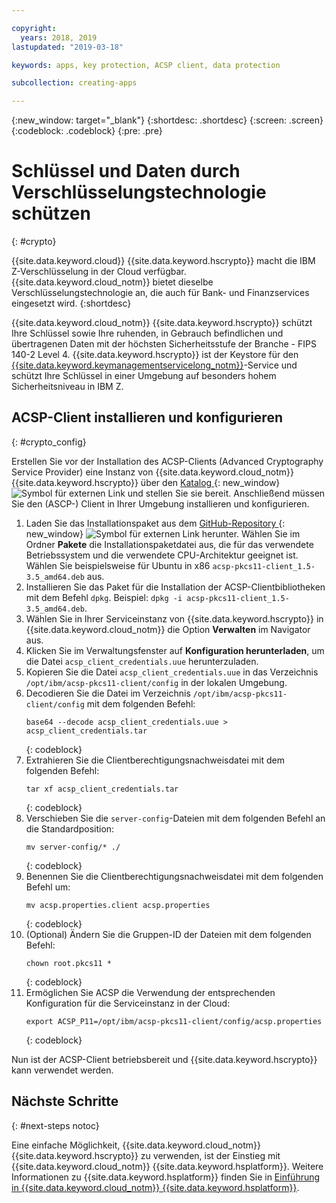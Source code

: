 ```yaml
---

copyright:
  years: 2018, 2019
lastupdated: "2019-03-18"

keywords: apps, key protection, ACSP client, data protection

subcollection: creating-apps

---
```

{:new_window: target="_blank"}
{:shortdesc: .shortdesc}
{:screen: .screen}
{:codeblock: .codeblock}
{:pre: .pre}

# Schlüssel und Daten durch Verschlüsselungstechnologie schützen
{: #crypto}

{{site.data.keyword.cloud}} {{site.data.keyword.hscrypto}} macht die IBM Z-Verschlüsselung in der Cloud verfügbar. {{site.data.keyword.cloud_notm}} bietet dieselbe Verschlüsselungstechnologie an, die auch für Bank- und Finanzservices eingesetzt wird.
{:shortdesc}

{{site.data.keyword.cloud_notm}} {{site.data.keyword.hscrypto}} schützt Ihre Schlüssel sowie Ihre ruhenden, in Gebrauch befindlichen und übertragenen Daten mit der höchsten Sicherheitsstufe der Branche - FIPS 140-2 Level 4. {{site.data.keyword.hscrypto}} ist der Keystore für den [{{site.data.keyword.keymanagementservicelong_notm}}](/docs/services/hs-crypto?topic=hs-crypto-get-started)-Service und schützt Ihre Schlüssel in einer Umgebung auf besonders hohem Sicherheitsniveau in IBM Z.

## ACSP-Client installieren und konfigurieren
{: #crypto_config}

Erstellen Sie vor der Installation des ACSP-Clients (Advanced Cryptography Service Provider) eine Instanz von {{site.data.keyword.cloud_notm}} {{site.data.keyword.hscrypto}} über den [Katalog ](https://{DomainName}/catalog/services/hyper-protect-crypto-services){: new_window} ![Symbol für externen Link](../../icons/launch-glyph.svg "Symbol für externen Link") und stellen Sie sie bereit. Anschließend müssen Sie den (ASCP-) Client in Ihrer Umgebung installieren und konfigurieren.

1. Laden Sie das Installationspaket aus dem [GitHub-Repository ](https://github.com/ibm-developer/ibm-cloud-hyperprotectcrypto){: new_window} ![Symbol für externen Link](../../icons/launch-glyph.svg "Symbol für externen Link") herunter. Wählen Sie im Ordner **Pakete** die Installationspaketdatei aus, die für das verwendete Betriebssystem und die verwendete CPU-Architektur geeignet ist. Wählen Sie beispielsweise für Ubuntu in x86 `acsp-pkcs11-client_1.5-3.5_amd64.deb` aus.
2. Installieren Sie das Paket für die Installation der ACSP-Clientbibliotheken mit dem Befehl `dpkg`. Beispiel: `dpkg -i acsp-pkcs11-client_1.5-3.5_amd64.deb`.
3. Wählen Sie in Ihrer Serviceinstanz von {{site.data.keyword.hscrypto}} in {{site.data.keyword.cloud_notm}} die Option **Verwalten** im Navigator aus.
4. Klicken Sie im Verwaltungsfenster auf **Konfiguration herunterladen**, um die Datei `acsp_client_credentials.uue` herunterzuladen.
5. Kopieren Sie die Datei `acsp_client_credentials.uue` in das Verzeichnis `/opt/ibm/acsp-pkcs11-client/config` in der lokalen Umgebung.
6. Decodieren Sie die Datei im Verzeichnis `/opt/ibm/acsp-pkcs11-client/config` mit dem folgenden Befehl:
   ```
   base64 --decode acsp_client_credentials.uue > acsp_client_credentials.tar
   ```
   {: codeblock}
7. Extrahieren Sie die Clientberechtigungsnachweisdatei mit dem folgenden Befehl:
   ```
   tar xf acsp_client_credentials.tar
   ```
   {: codeblock}
8. Verschieben Sie die `server-config`-Dateien mit dem folgenden Befehl an die Standardposition:
   ```
   mv server-config/* ./
   ```
   {: codeblock}
9. Benennen Sie die Clientberechtigungsnachweisdatei mit dem folgenden Befehl um:
   ```
   mv acsp.properties.client acsp.properties
   ```
   {: codeblock}
10. (Optional) Ändern Sie die Gruppen-ID der Dateien mit dem folgenden Befehl:
    ```
    chown root.pkcs11 *
    ```
    {: codeblock}
11. Ermöglichen Sie ACSP die Verwendung der entsprechenden Konfiguration für die Serviceinstanz in der Cloud:
    ```
    export ACSP_P11=/opt/ibm/acsp-pkcs11-client/config/acsp.properties
    ```
    {: codeblock}

Nun ist der ACSP-Client betriebsbereit und {{site.data.keyword.hscrypto}} kann verwendet werden.

## Nächste Schritte
{: #next-steps notoc}

Eine einfache Möglichkeit, {{site.data.keyword.cloud_notm}} {{site.data.keyword.hscrypto}} zu verwenden, ist der Einstieg mit {{site.data.keyword.cloud_notm}} {{site.data.keyword.hsplatform}}. Weitere Informationen zu {{site.data.keyword.hsplatform}} finden Sie in [Einführung in {{site.data.keyword.cloud_notm}} {{site.data.keyword.hsplatform}}](/docs/services/hypersecure-platform?topic=services/hypersecure-platform-getting-started-with-ibm-cloud-hyper-protect-developer-starter-kits).
